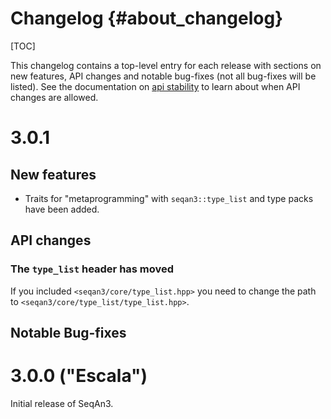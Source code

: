 # Changelog {#about_changelog}

[TOC]

This changelog contains a top-level entry for each release with sections on new features, API changes and notable
bug-fixes (not all bug-fixes will be listed).
See the documentation on [api stability](http://docs.seqan.de/seqan/3-master-user/about_api.html) to learn about
when API changes are allowed.

<!--
The following API changes should be documented as such:
  * a previously experimental interface now being marked as stable
  * an interface being removed
  * syntactical changes to an interface (e.g. renaming or reordering of files, functions, parameters)
  * semantical changes to an interface (e.g. a function's result is now always one larger) [DANGEROUS!]

If possible, provide tooling that performs the changes, e.g. a shell-script.
-->

# 3.0.1

## New features

* Traits for "metaprogramming" with `seqan3::type_list` and type packs have been added.

## API changes

### The `type_list` header has moved

If you included `<seqan3/core/type_list.hpp>` you need to change the path to `<seqan3/core/type_list/type_list.hpp>`.

## Notable Bug-fixes

# 3.0.0 ("Escala")

Initial release of SeqAn3.
